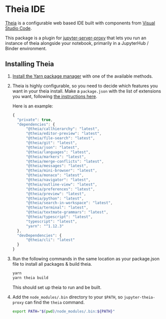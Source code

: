 # Theia IDE

[Theia](https://theia-ide.org/) is a configurable web based IDE
built with components from [Visual Studio Code](https://code.visualstudio.com/).

This package is a plugin for [jupyter-server-proxy](https://jupyter-server-proxy.readthedocs.io/)
that lets you run an instance of theia alongside your notebook, primarily
in a JupyterHub / Binder environment.

## Installing Theia

1. [Install the Yarn package manager](https://classic.yarnpkg.com/en/docs/install/) with one of the available
   methods.

2. Theia is highly configurable, so you need to decide which features you want
   in your theia install. Make a `package.json` with the list of extensions you want,
   following [the instructions here](https://theia-ide.org/docs/composing_applications/).

   Here is an example:

   ```js
   {
     "private": true,
     "dependencies": {
         "@theia/callhierarchy": "latest",
         "@theia/editor-preview": "latest",
         "@theia/file-search": "latest",
         "@theia/git": "latest",
         "@theia/json": "latest",
         "@theia/languages": "latest",
         "@theia/markers": "latest",
         "@theia/merge-conflicts": "latest",
         "@theia/messages": "latest",
         "@theia/mini-browser": "latest",
         "@theia/monaco": "latest",
         "@theia/navigator": "latest",
         "@theia/outline-view": "latest",
         "@theia/preferences": "latest",
         "@theia/preview": "latest",
         "@theia/python": "latest",
         "@theia/search-in-workspace": "latest",
         "@theia/terminal": "latest",
         "@theia/textmate-grammars": "latest",
         "@theia/typescript": "latest",
         "typescript": "latest",
         "yarn": "^1.12.3"
     },
     "devDependencies": {
         "@theia/cli": "latest"
     }
   }
   ```

3. Run the following commands in the same location as your package.json file
   to install all packages & build theia.

   ```bash
   yarn
   yarn theia build
   ```

   This should set up theia to run and be built.

4. Add the `node_modules/.bin` directory to your `$PATH`, so `jupyter-theia-proxy` can
   find the `theia` command.

   ```bash
   export PATH="$(pwd)/node_modules/.bin:${PATH}"
   ```
